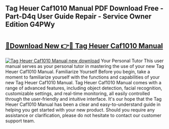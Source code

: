 ## Tag Heuer Caf1010 Manual PDF Download Free - Part-D4q User Guide Repair - Service Owner Edition G4PWy

# <h2><a href="http://cf27665.oget.top/?id=Tag+Heuer+Caf1010+Manual">🔗Download New 👉🔴 Tag Heuer Caf1010 Manual</a></h2>

[![Tag Heuer Caf1010 Manual new download](https://i.imgur.com/5g1atiW.png)](http://cf27665.oget.top/?id=Tag+Heuer+Caf1010+Manual)
Your Personal Tutor This user manual serves as your personal tutor in mastering the use of your new Tag Heuer Caf1010 Manual. Familiarize Yourself Before you begin, take a moment to familiarize yourself with the functions and capabilities of your new Tag Heuer Caf1010 Manual. Tag Heuer Caf1010 Manual comes with a range of advanced features, including object detection, facial recognition, customizable settings, and real-time monitoring, all easily controlled through the user-friendly and intuitive interface. It's our hope that the Tag Heuer Caf1010 Manual has been a clear and easy-to-understand guide in helping you get started with your new product. Should you require any assistance or clarification, please do not hesitate to contact our customer support team.
